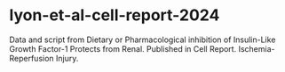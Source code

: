 # lyon-et-al-cell-report-2024
Data and script from Dietary or Pharmacological inhibition of Insulin-Like Growth Factor-1 Protects from Renal. Published in Cell Report. Ischemia-Reperfusion Injury. 
